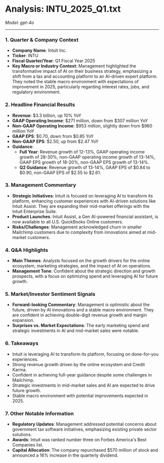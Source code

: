 # Analysis: INTU_2025_Q1.txt

*Model: gpt-4o*

---

### 1. Quarter & Company Context
- **Company Name**: Intuit Inc.
- **Ticker**: INTU
- **Fiscal Quarter/Year**: Q1 Fiscal Year 2025
- **Key Macro or Industry Context**: Management highlighted the transformative impact of AI on their business strategy, emphasizing a shift from a tax and accounting platform to an AI-driven expert platform. They noted the stable macro environment with expectations of improvement in 2025, particularly regarding interest rates, jobs, and regulatory environment.

### 2. Headline Financial Results
- **Revenue**: $3.3 billion, up 10% YoY
- **GAAP Operating Income**: $271 million, down from $307 million YoY
- **Non-GAAP Operating Income**: $953 million, slightly down from $960 million YoY
- **GAAP EPS**: $0.70, down from $0.85 YoY
- **Non-GAAP EPS**: $2.50, up from $2.47 YoY
- **Guidance**:
  - **Full Year**: Revenue growth of 12-13%, GAAP operating income growth of 28-30%, non-GAAP operating income growth of 13-14%, GAAP EPS growth of 18-20%, non-GAAP EPS growth of 13-14%.
  - **Q2 Guidance**: Revenue growth of 13-14%, GAAP EPS of $0.84 to $0.90, non-GAAP EPS of $2.55 to $2.61.

### 3. Management Commentary
- **Strategic Initiatives**: Intuit is focused on leveraging AI to transform its platform, enhancing customer experiences with AI-driven solutions like Intuit Assist. They are expanding their mid-market offerings with the Intuit Enterprise Suite.
- **Product Launches**: Intuit Assist, a Gen AI-powered financial assistant, is now available to all U.S. QuickBooks Online customers.
- **Risks/Challenges**: Management acknowledged churn in smaller Mailchimp customers due to complexity from innovations aimed at mid-market customers.

### 4. Q&A Highlights
- **Main Themes**: Analysts focused on the growth drivers for the online ecosystem, marketing strategies, and the impact of AI on operations.
- **Management Tone**: Confident about the strategic direction and growth prospects, with a focus on optimizing spend and leveraging AI for future growth.

### 5. Market/Investor Sentiment Signals
- **Forward-looking Commentary**: Management is optimistic about the future, driven by AI innovations and a stable macro environment. They are confident in achieving double-digit revenue growth and margin expansion.
- **Surprises vs. Market Expectations**: The early marketing spend and strategic investments in AI and mid-market sales were notable.

### 6. Takeaways
- Intuit is leveraging AI to transform its platform, focusing on done-for-you experiences.
- Strong revenue growth driven by the online ecosystem and Credit Karma.
- Confident in achieving full-year guidance despite some challenges in Mailchimp.
- Strategic investments in mid-market sales and AI are expected to drive future growth.
- Stable macro environment with potential improvements expected in 2025.

### 7. Other Notable Information
- **Regulatory Updates**: Management addressed potential concerns about government tax software initiatives, emphasizing existing private sector solutions.
- **Awards**: Intuit was ranked number three on Forbes America's Best Companies list.
- **Capital Allocation**: The company repurchased $570 million of stock and announced a 16% increase in the quarterly dividend.